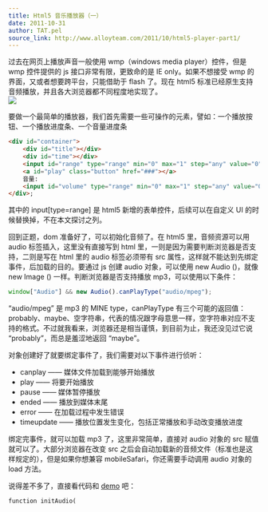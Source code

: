 ```yaml
---
title: Html5 音乐播放器（一）
date: 2011-10-31
author: TAT.pel
source_link: http://www.alloyteam.com/2011/10/html5-player-part1/
---
```


<!-- {% raw %} - for jekyll -->

过去在网页上播放声音一般使用 wmp（windows media player）控件，但是 wmp 控件提供的 js 接口非常有限，更致命的是 IE only。如果不想接受 wmp 的界面，又或者想要跨平台，只能借助于 flash 了。现在 html5 标准已经原生支持音频播放，并且各大浏览器都不同程度地实现了。  
![](http://alloyteam.com/wp-content/uploads/2011/10/audio-player-img1.png)  

要做一个最简单的播放器，我们首先需要一些可操作的元素，譬如：一个播放按钮、一个播放进度条、一个音量进度条

```html
<div id="container">
    <div id="title"></div>
    <div id="time"></div>
    <input id="range" type="range" min="0" max="1" step="any" value="0" />
    <a id="play" class="button" href="###"></a>
    音量:
    <input id="volume" type="range" min="0" max="1" step="any" value="0.5" />
</div>;
```

其中的 input\[type=range] 是 html5 新增的表单控件，后续可以在自定义 UI 的时候替换掉，不在本文探讨之列。

回到正题，dom 准备好了，可以初始化音频了。在 html5 里，音频资源可以用 audio 标签插入，这里没有直接写到 html 里，一则是因为需要判断浏览器是否支持，二则是写在 html 里的 audio 标签必须带有 src 属性，这样就不能达到先绑定事件，后加载的目的。要通过 js 创建 audio 对象，可以使用 new Audio ()，就像 new Image () 一样。判断浏览器是否支持播放 mp3，可以使用以下条件：

```javascript
window["Audio"] && new Audio().canPlayType("audio/mpeg");
```

“audio/mpeg” 是 mp3 的 MINE type，canPlayType 有三个可能的返回值：probably、maybe、空字符串，代表的情况跟字母意思一样，空字符串对应不支持的格式。不过就我看来，浏览器还是相当谨慎，到目前为止，我还没见过它说 “probably”，而总是羞涩地返回 “maybe”。

对象创建好了就要绑定事件了，我们需要对以下事件进行侦听：

-   canplay —— 媒体文件加载到能够开始播放
-   play —— 将要开始播放
-   pause —— 媒体暂停播放
-   ended —— 播放到媒体末尾
-   error —— 在加载过程中发生错误
-   timeupdate —— 播放位置发生变化，包括正常播放和手动改变播放进度

绑定完事件，就可以加载 mp3 了，这里非常简单，直接对 audio 对象的 src 赋值就可以了。大部分浏览器在改变 src 之后会自动加载新的音频文件（标准也是这样规定的），但是如果你想兼容 mobileSafari，你还需要手动调用 audio 对象的 load 方法。

说得差不多了，直接看代码和 [demo](http://alloyteam.com/wp-content/uploads/2011/10/audio-player-demo1.html) 吧：

    function initAudio(


<!-- {% endraw %} - for jekyll -->
